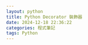 ```yaml
---
layout: python
title: Python Decorator 裝飾器
date: 2024-12-18 22:36:22
categories: 程式筆記
tags: Python
---
```

